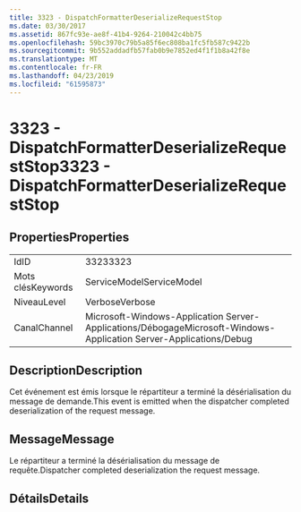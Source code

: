 ```yaml
---
title: 3323 - DispatchFormatterDeserializeRequestStop
ms.date: 03/30/2017
ms.assetid: 867fc93e-ae8f-41b4-9264-210042c4bb75
ms.openlocfilehash: 59bc3970c79b5a85f6ec808ba1fc5fb587c9422b
ms.sourcegitcommit: 9b552addadfb57fab0b9e7852ed4f1f1b8a42f8e
ms.translationtype: MT
ms.contentlocale: fr-FR
ms.lasthandoff: 04/23/2019
ms.locfileid: "61595873"
---
```

# <a name="3323---dispatchformatterdeserializerequeststop"></a><span data-ttu-id="a69d3-102">3323 - DispatchFormatterDeserializeRequestStop</span><span class="sxs-lookup"><span data-stu-id="a69d3-102">3323 - DispatchFormatterDeserializeRequestStop</span></span>
## <a name="properties"></a><span data-ttu-id="a69d3-103">Properties</span><span class="sxs-lookup"><span data-stu-id="a69d3-103">Properties</span></span>  
  
|||  
|-|-|  
|<span data-ttu-id="a69d3-104">Id</span><span class="sxs-lookup"><span data-stu-id="a69d3-104">ID</span></span>|<span data-ttu-id="a69d3-105">3323</span><span class="sxs-lookup"><span data-stu-id="a69d3-105">3323</span></span>|  
|<span data-ttu-id="a69d3-106">Mots clés</span><span class="sxs-lookup"><span data-stu-id="a69d3-106">Keywords</span></span>|<span data-ttu-id="a69d3-107">ServiceModel</span><span class="sxs-lookup"><span data-stu-id="a69d3-107">ServiceModel</span></span>|  
|<span data-ttu-id="a69d3-108">Niveau</span><span class="sxs-lookup"><span data-stu-id="a69d3-108">Level</span></span>|<span data-ttu-id="a69d3-109">Verbose</span><span class="sxs-lookup"><span data-stu-id="a69d3-109">Verbose</span></span>|  
|<span data-ttu-id="a69d3-110">Canal</span><span class="sxs-lookup"><span data-stu-id="a69d3-110">Channel</span></span>|<span data-ttu-id="a69d3-111">Microsoft-Windows-Application Server-Applications/Débogage</span><span class="sxs-lookup"><span data-stu-id="a69d3-111">Microsoft-Windows-Application Server-Applications/Debug</span></span>|  
  
## <a name="description"></a><span data-ttu-id="a69d3-112">Description</span><span class="sxs-lookup"><span data-stu-id="a69d3-112">Description</span></span>  
 <span data-ttu-id="a69d3-113">Cet événement est émis lorsque le répartiteur a terminé la désérialisation du message de demande.</span><span class="sxs-lookup"><span data-stu-id="a69d3-113">This event is emitted when the dispatcher completed deserialization of the request message.</span></span>  
  
## <a name="message"></a><span data-ttu-id="a69d3-114">Message</span><span class="sxs-lookup"><span data-stu-id="a69d3-114">Message</span></span>  
 <span data-ttu-id="a69d3-115">Le répartiteur a terminé la désérialisation du message de requête.</span><span class="sxs-lookup"><span data-stu-id="a69d3-115">Dispatcher completed deserialization the request message.</span></span>  
  
## <a name="details"></a><span data-ttu-id="a69d3-116">Détails</span><span class="sxs-lookup"><span data-stu-id="a69d3-116">Details</span></span>
